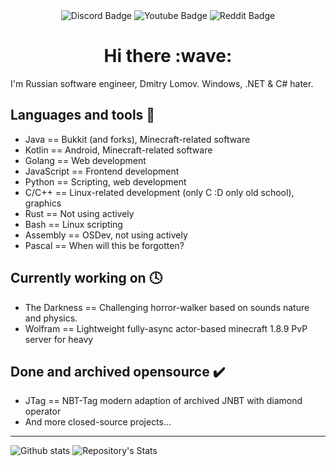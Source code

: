 <div id="header" align="center">
  <div id="badges">
    <img src="https://img.shields.io/badge/Discord-738ADB?style=for-the-badge&logo=discord&logoColor=white" alt="Discord Badge"/>
    <img src="https://img.shields.io/badge/YouTube-red?style=for-the-badge&logo=youtube&logoColor=white" alt="Youtube Badge"/>
    <img src="https://img.shields.io/badge/Reddit-orange?style=for-the-badge&logo=reddit&logoColor=white" alt="Reddit Badge"/>
  </div>
  <h1>
    Hi there
    :wave:
  </h1>
</div>

I'm Russian software engineer, Dmitry Lomov. Windows, .NET & C# hater.

## Languages and tools :hammer:
- Java       == Bukkit (and forks), Minecraft-related software
- Kotlin     == Android, Minecraft-related software
- Golang     == Web development
- JavaScript == Frontend development
- Python     == Scripting, web development
- C/C++      == Linux-related development (only C :D only old school), graphics
- Rust       == Not using actively
- Bash       == Linux scripting
- Assembly   == OSDev, not using actively
- Pascal     == When will this be forgotten?

## Currently working on :clock4:
- The Darkness == Challenging horror-walker based on sounds nature and physics.
- Wolfram      == Lightweight fully-async actor-based minecraft 1.8.9 PvP server for heavy

## Done and archived opensource :heavy_check_mark:
- JTag == NBT-Tag modern adaption of archived JNBT with diamond operator
- And more closed-source projects...

---

![Github stats](https://github-readme-stats.vercel.app/api?username=DrupalDoesNotExists&theme=dark)
![Repository's Stats](https://github-readme-stats.vercel.app/api/top-langs/?username=DrupalDoesNotExists&theme=dark)

<!--
**DrupalDoesNotExists/DrupalDoesNotExists** is a ✨ _special_ ✨ repository because its `README.md` (this file) appears on your GitHub profile.

Here are some ideas to get you started:

- 🔭 I’m currently working on ...
- 🌱 I’m currently learning ...
- 👯 I’m looking to collaborate on ...
- 🤔 I’m looking for help with ...
- 💬 Ask me about ...
- 📫 How to reach me: ...
- 😄 Pronouns: ...
- ⚡ Fun fact: ...
-->
